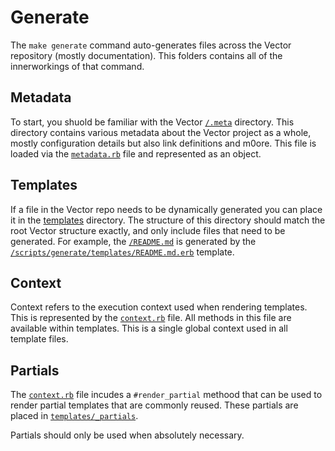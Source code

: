 # Generate

The `make generate` command auto-generates files across the Vector repository
(mostly documentation). This folders contains all of the innerworkings of
that command.

## Metadata

To start, you shuold be familiar with the Vector [`/.meta`](/.meta) directory.
This directory contains various metadata about the Vector project as a whole,
mostly configuration details but also link definitions and m0ore. This file is
loaded via the [`metadata.rb`](metadata.rb) file and represented as an object.

## Templates

If a file in the Vector repo needs to be dynamically generated you can place
it in the [templates](templates) directory. The structure of this directory
should match the root Vector structure exactly, and only include files that
need to be generated. For example, the [`/README.md`](/README.md) is generated
by the [`/scripts/generate/templates/README.md.erb`](/scripts/generate/templates/README.md.erb)
template.

## Context

Context refers to the execution context used when rendering templates. This
is represented by the [`context.rb`](context.rb) file. All methods in this
file are available within templates. This is a single global context used in
all template files.

## Partials

The [`context.rb`](context.rb) file incudes a `#render_partial` methood that
can be used to render partial templates that are commonly reused. These partials
are placed in [`templates/_partials`](templates/partials).

Partials should only be used when absolutely necessary.